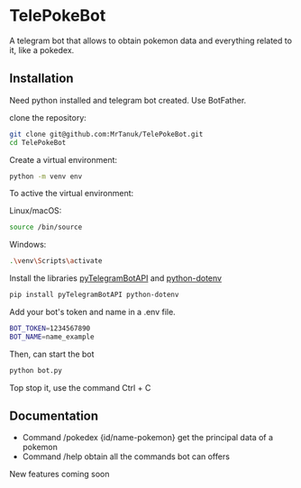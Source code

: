 
# TelePokeBot

A telegram bot that allows to obtain pokemon data and everything related to it, like a pokedex.


## Installation

Need python installed and telegram bot created. Use BotFather.

clone the repository:

```bash
git clone git@github.com:MrTanuk/TelePokeBot.git
cd TelePokeBot
```


Create a virtual environment:

```bash
python -m venv env
```


To active the virtual environment:


Linux/macOS:
```bash
source /bin/source
```


Windows:
```bash
.\venv\Scripts\activate
```


Install the libraries [pyTelegramBotAPI](https://github.com/eternnoir/pyTelegramBotAPI) and [python-dotenv](https://github.com/theskumar/python-dotenv)

```bash
pip install pyTelegramBotAPI python-dotenv
```

Add your bot's token and name in a .env file. 

```bash
BOT_TOKEN=1234567890
BOT_NAME=name_example
```

Then, can start the bot

```bash
python bot.py
```

Top stop it, use the command Ctrl + C
## Documentation

- Command /pokedex {id/name-pokemon} get the principal data of a pokemon
- Command /help obtain all the commands bot can offers

New features coming soon
